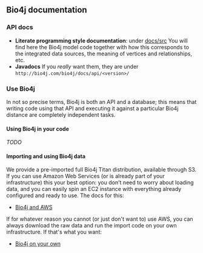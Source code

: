 ## Bio4j documentation

### API docs

- **Literate programming style documentation**: under [docs/src](src/) You will find here the Bio4j model code together with how this corresponds to the integrated data sources, the meaning of vertices and relationships, etc.
- **Javadocs** If you _really_ want them, they are under `http://bio4j.com/bio4j/docs/api/<version>/`

### Use Bio4j

In not so precise terms, Bio4j is both an API and a database; this means that writing code using that API and executing it against a particular Bio4j distance are completely independent tasks.

#### Using Bio4j in your code

_TODO_

#### Importing and using Bio4j data

We provide a pre-imported full Bio4j Titan distribution, available through S3. If you can use Amazon Web Services (or is already part of your infrastructure) this your best option: you don't need to worry about loading data, and you can easily spin an EC2 instance with everything already configured and ready to use. The docs for this:

- [Bio4j and AWS](bio4j-and-aws.md)

If for whatever reason you cannot (or just don't want to) use AWS, you can always download the raw data and run the import code on your own infrastructure. If that's what you want:

- [Bio4j on your own](bio4j-on-your-own.md)

<!-- Old stuf: do something with it

* [Getting started](getting-started.md)
* [Domain model](domain-model.md)
* [Bio4j modules](bio4j-modules.md)
* [Importing Bio4j](importing-bio4j.md)
* Entry points and Indexing:
  - [Auxiliary relationships](auxiliary-relationships.md)
  - [Node indexing](node-indexing.md)
* [FAQ](faq.md)
* [Bio4j 0.8 javadocs](http://bio4j.com/docs/bio4j/apidocs/)
* [Examples](examples.md)
 -->